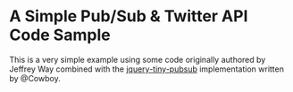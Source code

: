 # A Simple Pub/Sub & Twitter API Code Sample #


This is a very simple example using some code originally authored by Jeffrey Way combined with the [jquery-tiny-pubsub](https://github.com/cowboy/jquery-tiny-pubsub "Title") implementation written by @Cowboy.